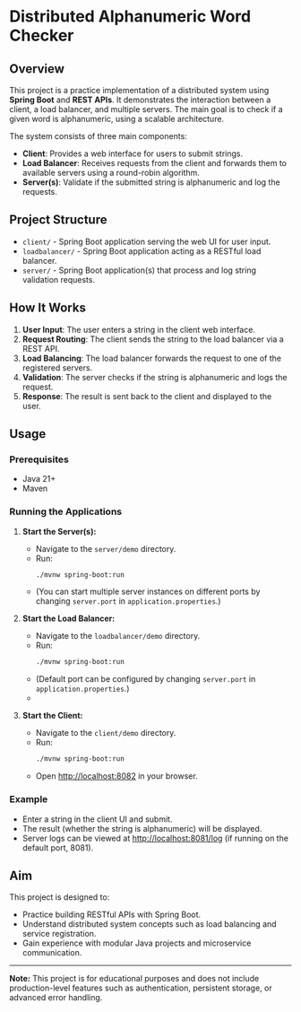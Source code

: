 # Distributed Alphanumeric Word Checker

## Overview

This project is a practice implementation of a distributed system using **Spring Boot** and **REST APIs**. It demonstrates the interaction between a client, a load balancer, and multiple servers. The main goal is to check if a given word is alphanumeric, using a scalable architecture.

The system consists of three main components:

- **Client**: Provides a web interface for users to submit strings.
- **Load Balancer**: Receives requests from the client and forwards them to available servers using a round-robin algorithm.
- **Server(s)**: Validate if the submitted string is alphanumeric and log the requests.

## Project Structure

- `client/` - Spring Boot application serving the web UI for user input.
- `loadbalancer/` - Spring Boot application acting as a RESTful load balancer.
- `server/` - Spring Boot application(s) that process and log string validation requests.

## How It Works

1. **User Input**: The user enters a string in the client web interface.
2. **Request Routing**: The client sends the string to the load balancer via a REST API.
3. **Load Balancing**: The load balancer forwards the request to one of the registered servers.
4. **Validation**: The server checks if the string is alphanumeric and logs the request.
5. **Response**: The result is sent back to the client and displayed to the user.

## Usage

### Prerequisites

- Java 21+
- Maven

### Running the Applications

1. **Start the Server(s):**
   - Navigate to the `server/demo` directory.
   - Run:
     ```sh
     ./mvnw spring-boot:run
     ```
   - (You can start multiple server instances on different ports by changing `server.port` in `application.properties`.)

2. **Start the Load Balancer:**
   - Navigate to the `loadbalancer/demo` directory.
   - Run:
     ```sh
     ./mvnw spring-boot:run
     ```
   - (Default port can be configured by changing `server.port` in `application.properties`.)
   - 
3. **Start the Client:**
   - Navigate to the `client/demo` directory.
   - Run:
     ```sh
     ./mvnw spring-boot:run
     ```
   - Open [http://localhost:8082](http://localhost:8082) in your browser.

### Example

- Enter a string in the client UI and submit.
- The result (whether the string is alphanumeric) will be displayed.
- Server logs can be viewed at [http://localhost:8081/log](http://localhost:8081/log) (if running on the default port, 8081).

## Aim

This project is designed to:

- Practice building RESTful APIs with Spring Boot.
- Understand distributed system concepts such as load balancing and service registration.
- Gain experience with modular Java projects and microservice communication.

---

**Note:** This project is for educational purposes and does not include production-level features such as authentication, persistent storage, or advanced error handling.
